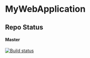 # MyWebApplication

## Repo Status
#### Master
[![Build status](https://ci.appveyor.com/api/projects/status/9fa81vbe9oedxefa/branch/master?svg=true&retina=true)](https://ci.appveyor.com/project/BeigeBadger/MyWebApplication)
